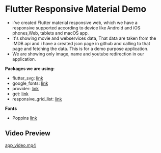 # Flutter Responsive Material Demo
- I've created Flutter material responsive web, which we have a responsive supported according to device like Android and iOS phones,Web, tablets and macOS app.
- It's showing movie and webservices data, That data are taken from the IMDB api and i have a created json page in github and calling to that page and fetching the data. This is for a demo purpose application.
- We are showing only image, name and youtube redirection in our application.

**Packages we are using:**

- flutter_svg: [link](https://pub.dev/packages/flutter_svg)
- google_fonts: [link](https://pub.dev/packages/google_fonts)
- provider: [link](https://pub.dev/packages/provider)
- get: [link](https://pub.dev/packages/get)
- responsive_grid_list: [link](https://pub.dev/packages/responsive_grid_list)

**Fonts**

- Poppins [link](https://fonts.google.com/specimen/Poppins)

## Video Preview

[app_video.mp4](https://drive.google.com/file/d/1w_-MBt6QqESlmhQnBGn_6J8o7MjcDZzE/view)
